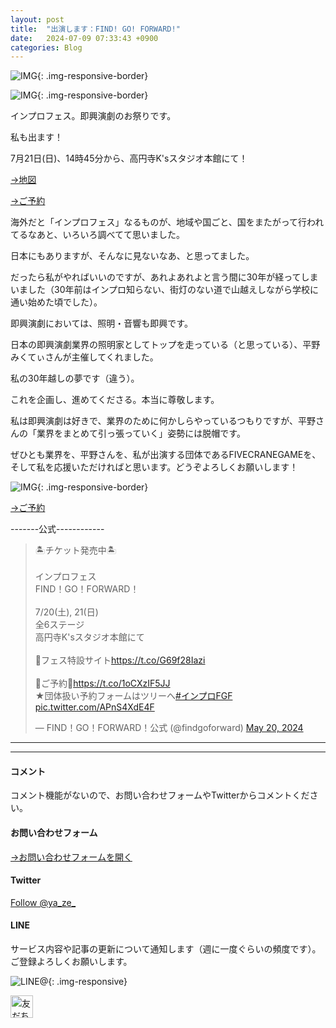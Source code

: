 ```yaml
---
layout: post
title:  "出演します：FIND! GO! FORWARD!"
date:   2024-07-09 07:33:43 +0900
categories: Blog
---
```



![IMG]({{site.baseurl}}/img/20240709_01.jpg){: .img-responsive-border}

![IMG]({{site.baseurl}}/img/20240709_02.jpg){: .img-responsive-border}

インプロフェス。即興演劇のお祭りです。

私も出ます！

7月21日(日)、14時45分から、高円寺K'sスタジオ本館にて！

[→地図](https://maps.app.goo.gl/66tWgobUrtLi8D5P9)

[→ご予約](https://ticket.corich.jp/apply/319437/06/)

海外だと「インプロフェス」なるものが、地域や国ごと、国をまたがって行われてるなあと、いろいろ調べてて思いました。

日本にもありますが、そんなに見ないなあ、と思ってました。

だったら私がやればいいのですが、あれよあれよと言う間に30年が経ってしまいました（30年前はインプロ知らない、街灯のない道で山越えしながら学校に通い始めた頃でした）。

即興演劇においては、照明・音響も即興です。

日本の即興演劇業界の照明家としてトップを走っている（と思っている）、平野みくてぃさんが主催してくれました。

私の30年越しの夢です（違う）。

これを企画し、進めてくださる。本当に尊敬します。

私は即興演劇は好きで、業界のために何かしらやっているつもりですが、平野さんの「業界をまとめて引っ張っていく」姿勢には脱帽です。

ぜひとも業界を、平野さんを、私が出演する団体であるFIVECRANEGAMEを、そして私を応援いただければと思います。どうぞよろしくお願いします！

![IMG]({{site.baseurl}}/img/20240709_03.jpg){: .img-responsive-border}

[→ご予約](https://ticket.corich.jp/apply/319437/06/)

-------公式------------

<blockquote class="twitter-tweet"><p lang="ja" dir="ltr">🏝️チケット発売中🏝️<br><br>インプロフェス<br>FIND！GO！FORWARD！<br><br>7/20(土), 21(日)<br>全6ステージ<br>高円寺K&#39;sスタジオ本館にて<br><br>🌟フェス特設サイト<a href="https://t.co/G69f28Iazi">https://t.co/G69f28Iazi</a><br><br>🎈ご予約🎈<a href="https://t.co/1oCXzIF5JJ">https://t.co/1oCXzIF5JJ</a><br>★団体扱い予約フォームはツリーへ<a href="https://twitter.com/hashtag/%E3%82%A4%E3%83%B3%E3%83%97%E3%83%ADFGF?src=hash&amp;ref_src=twsrc%5Etfw">#インプロFGF</a> <a href="https://t.co/APnS4XdE4F">pic.twitter.com/APnS4XdE4F</a></p>&mdash; FIND！GO！FORWARD！公式 (@findgoforward) <a href="https://twitter.com/findgoforward/status/1792360506390724716?ref_src=twsrc%5Etfw">May 20, 2024</a></blockquote> <script async src="https://platform.twitter.com/widgets.js" charset="utf-8"></script>



-------------------





---
#### コメント
コメント機能がないので、お問い合わせフォームやTwitterからコメントください。

#### お問い合わせフォーム
[→お問い合わせフォームを開く]({{site.baseurl}}/docs/contact/)

#### Twitter

<a href="https://twitter.com/ya_ze_?ref_src=twsrc%5Etfw" class="twitter-follow-button" data-show-count="false">Follow @ya_ze_</a><script async src="https://platform.twitter.com/widgets.js" charset="utf-8"></script>


#### LINE

サービス内容や記事の更新について通知します（週に一度ぐらいの頻度です）。
ご登録よろしくお願いします。

![LINE@]({{site.baseurl}}/img/lineat.png){: .img-responsive}

<a href="https://line.me/R/ti/p/%40tqt3140x"><img height="36" border="0" alt="友だち追加" src="https://scdn.line-apps.com/n/line_add_friends/btn/ja.png"></a>
